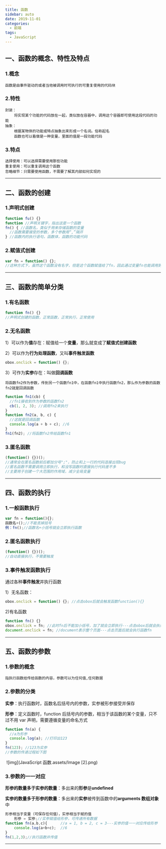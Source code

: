 ```yaml
---
title: 函数
sidebar: auto
date: 2019-11-01
categories:
  - 前端
tags:
  - JavaScript
---
```


## 一、函数的概念、特性及特点

### 1.概念

```
函数是由事件驱动的或者当他被调用时可执行的可重复使用的代码块
```

### 2.特性

```
封装：
	将实现某个功能的代码放在一起，类似放在容器中，调用这个容器即可使用这段代码的功能
抽象：
	根据某物体的功能或特点抽象出来形成一个名词。俗称起名
	函数也可以看做是一种变量，里面的值是一段功能代码
```

### 3.特点

```
选择使用：可以选择需要使用那些功能
重复使用：可以重复调用这个函数
忽略细节：只需要使用函数，不需要了解其内部如何实现的
```

---

## 二、函数的创建

### 1.声明式创建

```javascript
function fu() {}
function //声明关键字，指出这是一个函数
fn() { //函数名，类似于用来存储函数的变量
  //函数需要接受的参数，多个参数用“,”隔开
} //函数内的执行语句，函数体，函数的功能代码
```

### 2.赋值式创建

```javascript
var fn = function() {};
//这种方式下，虽然这个函数没有名字，但是这个函数赋值给了fn，因此通过变量fn也能调用到这个函数
```

---

## 三、函数的简单分类

### 1.有名函数

```javascript
function fn() {}
//声明式创建的函数，正常函数，正常执行，正常使用
```

### 2.无名函数

1）可以作为**值**存在：赋值给一个**变量**，那么就变成了**赋值式创建函数**

2）可以作为**行为处理函数**，又叫**事件触发函数**

```javascript
obox.onclick = function() {};
```

3）可作为**实参**存在：叫做**回调函数**

    将函数fn2作为参数，传到另一个函数fn1中，在函数fn1中执行函数fn2，那么作为参数的函数fn2就是回调函数

```javascript
function fn1(cb) {
  //fn1接收到作为参数的函数fn2
  cb(1, 2, 3); //调用fn2来执行
}
function fn2(a, b, c) {
  //这就是回调函数
  console.log(a + b + c); //6
}
fn1(fn2); //将函数fn2传给函数fn1
```

### 3.匿名函数

```javascript
(function() {})();
//通常会在匿名函数前后都加分号";"，防止和上一行的代码连接出现bug
//匿名函数不需要调用立即执行，和没写函数时直接执行代码差不多
//主要用于创建一个大范围的作用域，减少全局变量
```

---

## 四、函数的执行

### 1.一般函数执行

```javascript
var fn = function(){};
函数名+();//不能丢掉括号
例：fn();//函数名+小括号就会立即执行函数
```

### 2.匿名函数执行

```javascript
(function() {})();
//自动直接执行，不需要触发
```

### 3.事件触发函数执行

通过各种**事件触发**并执行函数

1）无名函数：

```javascript
obox.onclick = function() {}; //点击obox后就会触发函数function(){}
```

2)有名函数

```javascript
function fn() {}
obox.onclick = fn; //此时fn后不能加小括号，加了就会立即执行---点击obox后就会执行函数fn
document.onclick = fn; //document表示整个页面---点击页面后就会执行函数fn
```

---

## 五、函数的参数

### 1.参数的概念

```
指执行函数给传给函数的内容，参数可以为任何值,任何数据
```

### 2.参数的分类

**实参**：执行函数时，函数名后括号内的参数，实参被形参接受并保存

**形参**：定义函数时，function 后括号内的参数，相当于该函数的某个变量，只不过不用 var 声明，需要遵循变量的命名方式

```javascript
function fn(a) {
  //a为形参
  console.log(a); //打印出123
}
fn(123); //123为实参
//参数的传递过程如下图
```

​ ![img](JavaScript 函数.assets/Image [2].png)

### 3.参数的一一对应

​ **形参的数量多于实参的数量**：多出来的**形参**是**undefined**

​ **实参的数量多于形参的数量**：多出来的**实参**被传到函数中的**arguments 数组对象**中

```javascript
形参相当于变量（可保存任何值），实参相当于赋的值
	形参 = 实参;//实参赋值给形参，可传递所有数据
function fn(a,b,c){      //a = 1, b = 2, c = 3---实参的值一一对应传给形参
    console.log(a+b+c);  //6
}
fn(1,2,3);//执行函数并传值
```

---
